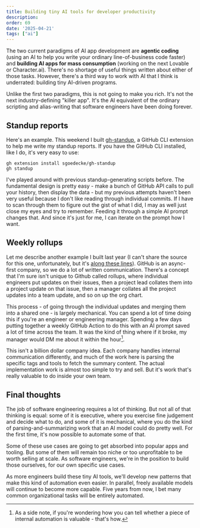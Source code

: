 ```yaml
---
title: Building tiny AI tools for developer productivity
description: 
order: 69
date: '2025-04-21'
tags: ["ai"]
---
```


The two current paradigms of AI app development are **agentic coding** (using an AI to help you write your ordinary line-of-business code faster) and **building AI apps for mass consumption** (working on the next Lovable or Character.ai). There's no shortage of useful things written about either of those tasks. However, there's a third way to work with AI that I think is underrated: building tiny AI-driven programs.

Unlike the first two paradigms, this is not going to make you rich. It's not the next industry-defining "killer app". It's the AI equivalent of the ordinary scripting and alias-writing that software engineers have been doing forever.

## Standup reports

Here's an example. This weekend I built [gh-standup](https://github.com/sgoedecke/gh-standup), a GitHub CLI extension to help me write my standup reports. If you have the GitHub CLI installed, like I do, it's very easy to use:

```
gh extension install sgoedecke/gh-standup
gh standup
```

I've played around with previous standup-generating scripts before. The fundamental design is pretty easy - make a bunch of GitHub API calls to pull your history, then display the data - but my previous attempts haven't been very useful because I don't like reading through individual commits. If I have to scan through them to figure out the gist of what I did, I may as well just close my eyes and try to remember. Feeding it through a simple AI prompt changes that. And since it's just for me, I can iterate on the prompt how I want.

## Weekly rollups

Let me describe another example I built last year (I can't share the source for this one, unfortunately, but it's [along these lines](https://docs.github.com/en/github-models/github-models-at-scale/use-models-at-scale#example-use-github-models-with-github-actions-to-summarize-issues)). GitHub is an async-first company, so we do a lot of written communication. There's a concept that I'm sure isn't unique to Github called rollups, where individual engineers put updates on their issues, then a project lead collates them into a project update on that issue, then a manager collates all the project updates into a team update, and so on up the org chart.

This process - of going through the individual updates and merging them into a shared one - is largely mechanical. You can spend a lot of time doing this if you're an engineer or engineering manager. Spending a few days putting together a weekly GitHub Action to do this with an AI prompt saved a lot of time across the team. It was the kind of thing where if it broke, my manager would DM me about it within the hour[^1].

This isn't a billion dollar company idea. Each company handles internal communication differently, and much of the work here is parsing the specific tags and tools to fetch the summary content. The actual implementation work is almost too simple to try and sell. But it's work that's really valuable to do inside your own team.

## Final thoughts

The job of software engineering requires a lot of thinking. But not all of that thinking is equal: some of it is executive, where you exercise fine judgement and decide what to do, and some of it is mechanical, where you do the kind of parsing-and-summarizing work that an AI model could do pretty well. For the first time, it's now possible to automate some of that.

Some of these use cases are going to get absorbed into popular apps and tooling. But some of them will remain too niche or too unprofitable to be worth selling at scale. As software engineers, we're in the position to build those ourselves, for our own specific use cases.

As more engineers build these tiny AI tools, we'll develop new patterns that make this kind of automation even easier. In parallel, freely available models will continue to become more capable. Five years from now, I bet many common organizational tasks will be entirely automated.

[^1]: As a side note, if you're wondering how you can tell whether a piece of internal automation is valuable - that's how.